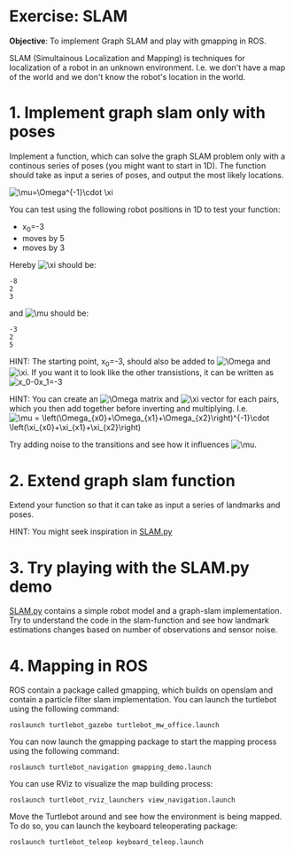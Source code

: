 # Exercise: SLAM

**Objective**: To implement Graph SLAM and play with gmapping in ROS.

SLAM (Simultainous Localization and Mapping) is techniques for localization of a robot in an unknown environment. I.e. we don't have a map of the world and we don't know the robot's location in the world.

# 1. Implement graph slam only with poses
Implement a function, which can solve the graph SLAM problem only with a continous series of poses (you might want to start in 1D). The function should take as input a series of poses, and output the most likely locations.

![\mu=\Omega^{-1}\cdot \xi](https://render.githubusercontent.com/render/math?math=%5Cmu%3D%5COmega%5E%7B-1%7D%5Ccdot%20%5Cxi)


You can test using the following robot positions in 1D to test your function:

* x<sub>0</sub>=-3
* moves by 5
* moves by 3

Hereby ![\xi](https://render.githubusercontent.com/render/math?math=%5Cxi) should be:
```
-8
2
3
```

and  ![\mu](https://render.githubusercontent.com/render/math?math=%5Cmu) should be:
```
-3
2
5
```

HINT: The starting point, x<sub>0</sub>=-3, should also be added to ![\Omega](https://render.githubusercontent.com/render/math?math=%5COmega) and ![\xi](https://render.githubusercontent.com/render/math?math=%5Cxi). If you want it to look like the other transistions, it can be written as ![x_0-0x_1=-3](https://render.githubusercontent.com/render/math?math=x_0-0x_1%3D-3)

HINT: You can create an ![\Omega](https://render.githubusercontent.com/render/math?math=%5COmega) matrix and ![\xi](https://render.githubusercontent.com/render/math?math=%5Cxi) vector for each pairs, which you then add together before inverting and multiplying. I.e. ![\mu = \left(\Omega_{x0}+\Omega_{x1}+\Omega_{x2}\right)^{-1}\cdot \left(\xi_{x0}+\xi_{x1}+\xi_{x2}\right)](https://render.githubusercontent.com/render/math?math=%5Cmu%20%3D%20%5Cleft(%5COmega_%7Bx0%7D%2B%5COmega_%7Bx1%7D%2B%5COmega_%7Bx2%7D%5Cright)%5E%7B-1%7D%5Ccdot%20%5Cleft(%5Cxi_%7Bx0%7D%2B%5Cxi_%7Bx1%7D%2B%5Cxi_%7Bx2%7D%5Cright))

Try adding noise to the transitions and see how it influences ![\mu](https://render.githubusercontent.com/render/math?math=%5Cmu).

# 2. Extend graph slam function
Extend your function so that it can take as input a series of landmarks and poses. 

HINT: You might seek inspiration in [SLAM.py](https://github.com/au-mobile-robots/Tutorials/blob/master/Slam/SLAM.py)
# 3. Try playing with the SLAM.py demo
[SLAM.py](https://github.com/au-mobile-robots/Tutorials/blob/master/Slam/SLAM.py) contains a simple robot model and a graph-slam implementation. Try to understand the code in the slam-function and see how landmark estimations changes based on number of observations and sensor noise.

# 4. Mapping in ROS
ROS contain a package called gmapping, which builds on openslam and contain a particle filter slam implementation.
You can launch the turtlebot using the following command:

```
roslaunch turtlebot_gazebo turtlebot_mw_office.launch
```
You can now launch the gmapping package to start the mapping process using the following command:
```
roslaunch turtlebot_navigation gmapping_demo.launch
```

You can use RViz to visualize the map building process:
```
roslaunch turtlebot_rviz_launchers view_navigation.launch
```

Move the Turtlebot around and see how the environment is being mapped. To do so, you can launch the keyboard teleoperating package:
```
roslaunch turtlebot_teleop keyboard_teleop.launch
```
